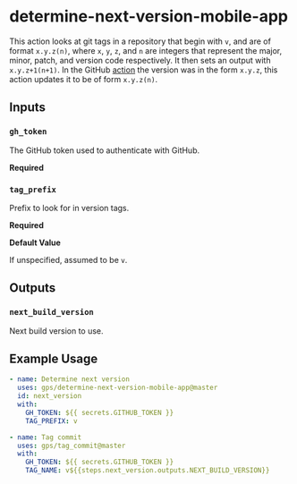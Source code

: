 # determine-next-version-mobile-app
This action looks at git tags in a repository that begin with `v`, and are of format `x.y.z(n)`, where `x`, `y`, `z`, and `n` are integers that represent the major, minor, patch, and version code respectively. It then sets an output with `x.y.z+1(n+1)`. In the GitHub [action](https://github.com/gps/determine-next-version) the version was in the form `x.y.z`, this action updates it to be of form `x.y.z(n)`.

## Inputs

### `gh_token`

The GitHub token used to authenticate with GitHub.

**Required**

### `tag_prefix`

Prefix to look for in version tags.

**Required**

**Default Value** 

If unspecified, assumed to be `v`.

## Outputs

### `next_build_version`

Next build version to use.

## Example Usage

```yml
- name: Determine next version
  uses: gps/determine-next-version-mobile-app@master
  id: next_version
  with:
    GH_TOKEN: ${{ secrets.GITHUB_TOKEN }}
    TAG_PREFIX: v

- name: Tag commit
  uses: gps/tag_commit@master
  with:
    GH_TOKEN: ${{ secrets.GITHUB_TOKEN }}
    TAG_NAME: v${{steps.next_version.outputs.NEXT_BUILD_VERSION}}
```